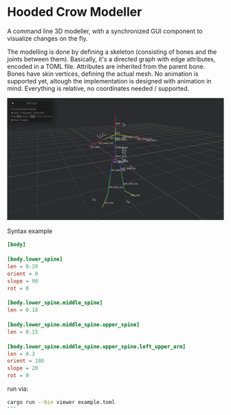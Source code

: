 # Hooded Crow Modeller

A command line 3D modeller, with a synchronized GUI component to visualize changes on the fly.

The modelling is done by defining a skeleton (consisting of bones and the joints between them). Basically, it's a directed graph with edge attributes, encoded in a TOML file. Attributes are inherited from the parent bone. Bones have skin vertices, defining the actual mesh. No animation is supported yet, altough the implementation is designed with animation in mind. Everything is relative, no coordinates needed / supported.



![image info](./mat/modeller.png)

Syntax example

```toml
[body]

[body.lower_spine]
len = 0.20
orient = 0
slope = 90
rot = 0

[body.lower_spine.middle_spine]
len = 0.18

[body.lower_spine.middle_spine.upper_spine]
len = 0.15

[body.lower_spine.middle_spine.upper_spine.left_upper_arm]
len = 0.3
orient = 100
slope = 20
rot = 0
```

run via:
````Bash
cargo run --bin viewer example.toml
```